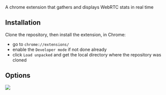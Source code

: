 A chrome extension that gathers and displays WebRTC stats in real time

## Installation

Clone the repository, then install the extension, in Chrome:
- go to `chrome://extensions/`
- enable the `Developer mode` if not done already
- click `Load unpacked` and get the local directory where the repository was cloned

## Options

<img src="https://i.imgur.com/drJGdpH.png" />
